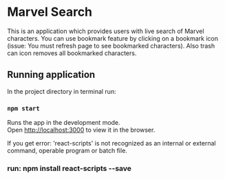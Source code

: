 # Marvel Search

This is an application which provides users with live search of Marvel characters. You can use bookmark feature by clicking on a bookmark icon (issue: You must refresh page to see bookmarked characters). Also trash can icon removes all bookmarked characters.

## Running application

In the project directory in terminal run:

### `npm start`

Runs the app in the development mode.\
Open [http://localhost:3000](http://localhost:3000) to view it in the browser.

If you get error: 'react-scripts' is not recognized as an internal or external command,
operable program or batch file.

### run: npm install react-scripts --save
